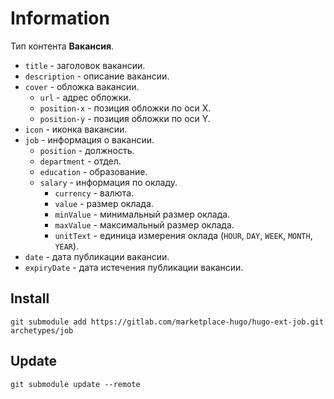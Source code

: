 # Information

Тип контента **Вакансия**.

- `title` - заголовок вакансии.
- `description` - описание вакансии.
- `cover` - обложка вакансии.
  - `url` - адрес обложки.
  - `position-x` - позиция обложки по оси X.
  - `position-y` - позиция обложки по оси Y.
- `icon` - иконка вакансии.
- `job` - информация о вакансии.
  - `position` - должность.
  - `department` - отдел.
  - `education` - образование.
  - `salary` - информация по окладу.
    - `currency` - валюта.
    - `value` - размер оклада.
    - `minValue` - минимальный размер оклада.
    - `maxValue` - максимальный размер оклада.
    - `unitText` - единица измерения оклада (`HOUR`, `DAY`, `WEEK`, `MONTH`, `YEAR`).
- `date` - дата публикации вакансии.
- `expiryDate` - дата истечения публикации вакансии.

## Install

```
git submodule add https://gitlab.com/marketplace-hugo/hugo-ext-job.git archetypes/job
```

## Update

```
git submodule update --remote
```
